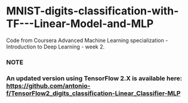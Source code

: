# MNIST-digits-classification-with-TF---Linear-Model-and-MLP
Code from Coursera Advanced Machine Learning specialization - Introduction to Deep Learning - week 2.

### NOTE
### An updated version using TensorFlow 2.X is available here: https://github.com/antonio-f/TensorFlow2_digits_classification-Linear_Classifier-MLP
